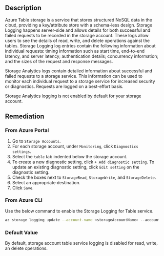 ## Description

Azure Table storage is a service that stores structured NoSQL data in the cloud, providing a key/attribute store with a schema-less design. Storage Logging happens server-side and allows details for both successful and failed requests to be recorded in the storage account. These logs allow users to see the details of read, write, and delete operations against the tables. Storage Logging log entries contain the following information about individual requests: timing information such as start time, end-to-end latency, and server latency; authentication details; concurrency information; and the sizes of the request and response messages.

Storage Analytics logs contain detailed information about successful and failed requests to a storage service. This information can be used to monitor each individual request to a storage service for increased security or diagnostics. Requests are logged on a best-effort basis.

Storage Analytics logging is not enabled by default for your storage account.

## Remediation

### From Azure Portal

1. Go to `Storage Accounts`.
2. For each storage account, under `Monitoring`, click `Diagnostics settings`.
3. Select the `table` tab indented below the storage account.
4. To create a new diagnostic setting, click `+ Add diagnostic setting`. To update an existing diagnostic setting, click `Edit setting` on the diagnostic setting.
5. Check the boxes next to `StorageRead`, `StorageWrite`, and `StorageDelete`.
6. Select an appropriate destination.
7. Click `Save`.

### From Azure CLI

Use the below command to enable the Storage Logging for Table service.

```bash
az storage logging update --account-name <storageAccountName> --account-key <storageAccountKey> --services t --log rwd --retention 90
```

### Default Value

By default, storage account table service logging is disabled for read, write, an delete operations.
